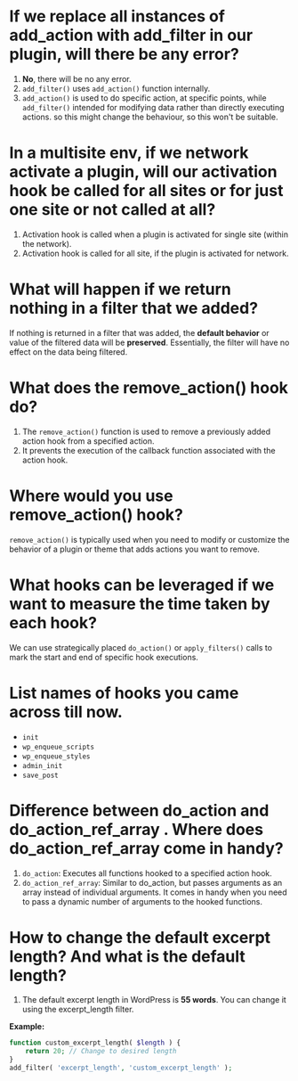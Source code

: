 # If we replace all instances of add_action with add_filter in our plugin, will there be any error?
1. **No**, there will be no any error.
2. `add_filter()` uses `add_action()` function internally.
3. `add_action()` is used to do specific action, at specific points, while `add_filter()` intended for modifying data rather than directly executing actions. so this might change the behaviour, so this won't be suitable.

# In a multisite env, if we network activate a plugin, will our activation hook be called for all sites or for just one site or not called at all?
1. Activation hook is called when a plugin is activated for single site (within the network).
2. Activation hook is called for all site, if the plugin is activated for network.

# What will happen if we return nothing in a filter that we added?
If nothing is returned in a filter that was added, the **default behavior** or value of the filtered data will be **preserved**. Essentially, the filter will have no effect on the data being filtered.

# What does the remove_action() hook do?
1. The `remove_action()` function is used to remove a previously added action hook from a specified action.
2. It prevents the execution of the callback function associated with the action hook.

# Where would you use remove_action() hook?
`remove_action()` is typically used when you need to modify or customize the behavior of a plugin or theme that adds actions you want to remove.

# What hooks can be leveraged if we want to measure the time taken by each hook?
We can use strategically placed `do_action()` or `apply_filters()` calls to mark the start and end of specific hook executions.


# List names of hooks you came across till now.
- `init`
- `wp_enqueue_scripts`
- `wp_enqueue_styles`
- `admin_init`
- `save_post`

# Difference between do_action and do_action_ref_array . Where does do_action_ref_array come in handy?
1. `do_action`: Executes all functions hooked to a specified action hook.
2. `do_action_ref_array`: Similar to do_action, but passes arguments as an array instead of individual arguments. It comes in handy when you need to pass a dynamic number of arguments to the hooked functions.


# How to change the default excerpt length? And what is the default length?

1. The default excerpt length in WordPress is **55 words**. You can change it using the excerpt_length filter.

**Example:**
```php
function custom_excerpt_length( $length ) {
    return 20; // Change to desired length
}
add_filter( 'excerpt_length', 'custom_excerpt_length' );
```
